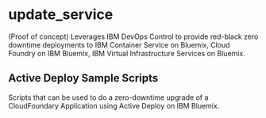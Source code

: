 # update_service

(Proof of concept) Leverages IBM DevOps Control to provide red-black zero downtime deployments to IBM Container Service on Bluemix, Cloud Foundry on IBM Bluemix, IBM Virtual Infrastructure Services on Bluemix.

## Active Deploy Sample Scripts

Scripts that can be used to do a zero-downtime upgrade of a 
CloudFoundary Application using Active Deploy on IBM Bluemix. 